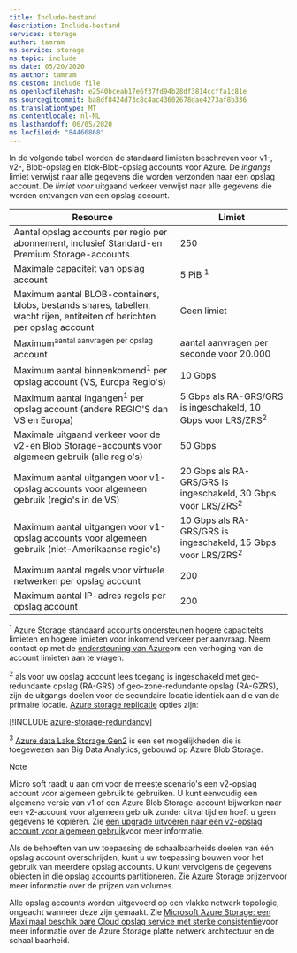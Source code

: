 ```yaml
---
title: Include-bestand
description: Include-bestand
services: storage
author: tamram
ms.service: storage
ms.topic: include
ms.date: 05/20/2020
ms.author: tamram
ms.custom: include file
ms.openlocfilehash: e2540bceab17e6f37fd94b28df3814ccffa1c81e
ms.sourcegitcommit: ba8df8424d73c8c4ac43602678dae4273af8b336
ms.translationtype: MT
ms.contentlocale: nl-NL
ms.lasthandoff: 06/05/2020
ms.locfileid: "84466868"
---
```

In de volgende tabel worden de standaard limieten beschreven voor v1-, v2-, Blob-opslag en blok-Blob-opslag accounts voor Azure. De *ingangs* limiet verwijst naar alle gegevens die worden verzonden naar een opslag account. De *limiet voor* uitgaand verkeer verwijst naar alle gegevens die worden ontvangen van een opslag account.

| Resource | Limiet |
| --- | --- |
| Aantal opslag accounts per regio per abonnement, inclusief Standard-en Premium Storage-accounts.| 250 |
| Maximale capaciteit van opslag account | 5 PiB <sup>1</sup>|
| Maximum aantal BLOB-containers, blobs, bestands shares, tabellen, wacht rijen, entiteiten of berichten per opslag account | Geen limiet |
| Maximum<sup>aantal aanvragen per opslag</sup> account | aantal aanvragen per seconde voor 20.000 |
| Maximum aantal binnenkomend<sup>1</sup> per opslag account (VS, Europa Regio's) | 10 Gbps |
| Maximum aantal ingangen<sup>1</sup> per opslag account (andere REGIO'S dan VS en Europa) | 5 Gbps als RA-GRS/GRS is ingeschakeld, 10 Gbps voor LRS/ZRS<sup>2</sup> |
| Maximale uitgaand verkeer voor de v2-en Blob Storage-accounts voor algemeen gebruik (alle regio's) | 50 Gbps |
| Maximum aantal uitgangen voor v1-opslag accounts voor algemeen gebruik (regio's in de VS) | 20 Gbps als RA-GRS/GRS is ingeschakeld, 30 Gbps voor LRS/ZRS<sup>2</sup> |
| Maximum aantal uitgangen voor v1-opslag accounts voor algemeen gebruik (niet-Amerikaanse regio's) | 10 Gbps als RA-GRS/GRS is ingeschakeld, 15 Gbps voor LRS/ZRS<sup>2</sup> |
| Maximum aantal regels voor virtuele netwerken per opslag account | 200 |
| Maximum aantal IP-adres regels per opslag account | 200 |

<sup>1</sup> Azure Storage standaard accounts ondersteunen hogere capaciteits limieten en hogere limieten voor inkomend verkeer per aanvraag. Neem contact op met de [ondersteuning van Azure](https://azure.microsoft.com/support/faq/)om een verhoging van de account limieten aan te vragen.

<sup>2</sup> als voor uw opslag account lees toegang is ingeschakeld met geo-redundante opslag (RA-GRS) of geo-zone-redundante opslag (RA-GZRS), zijn de uitgangs doelen voor de secundaire locatie identiek aan die van de primaire locatie. [Azure storage replicatie](https://docs.microsoft.com/azure/storage/common/storage-redundancy) opties zijn:

[!INCLUDE [azure-storage-redundancy](azure-storage-redundancy.md)]

<sup>3</sup> [Azure data Lake Storage Gen2](../articles/storage/blobs/data-lake-storage-introduction.md) is een set mogelijkheden die is toegewezen aan Big Data Analytics, gebouwd op Azure Blob Storage.

> [!NOTE]
> Micro soft raadt u aan om voor de meeste scenario's een v2-opslag account voor algemeen gebruik te gebruiken. U kunt eenvoudig een algemene versie van v1 of een Azure Blob Storage-account bijwerken naar een v2-account voor algemeen gebruik zonder uitval tijd en hoeft u geen gegevens te kopiëren. Zie [een upgrade uitvoeren naar een v2-opslag account voor algemeen gebruik](../articles/storage/common/storage-account-upgrade.md)voor meer informatie.

Als de behoeften van uw toepassing de schaalbaarheids doelen van één opslag account overschrijden, kunt u uw toepassing bouwen voor het gebruik van meerdere opslag accounts. U kunt vervolgens de gegevens objecten in die opslag accounts partitioneren. Zie [Azure Storage prijzen](https://azure.microsoft.com/pricing/details/storage/)voor meer informatie over de prijzen van volumes.

Alle opslag accounts worden uitgevoerd op een vlakke netwerk topologie, ongeacht wanneer deze zijn gemaakt. Zie [Microsoft Azure Storage: een Maxi maal beschik bare Cloud opslag service met sterke consistentie](https://docs.microsoft.com/archive/blogs/hanuk/windows-azures-flat-network-storage-to-enable-higher-scalability-targets)voor meer informatie over de Azure Storage platte netwerk architectuur en de schaal baarheid. 
